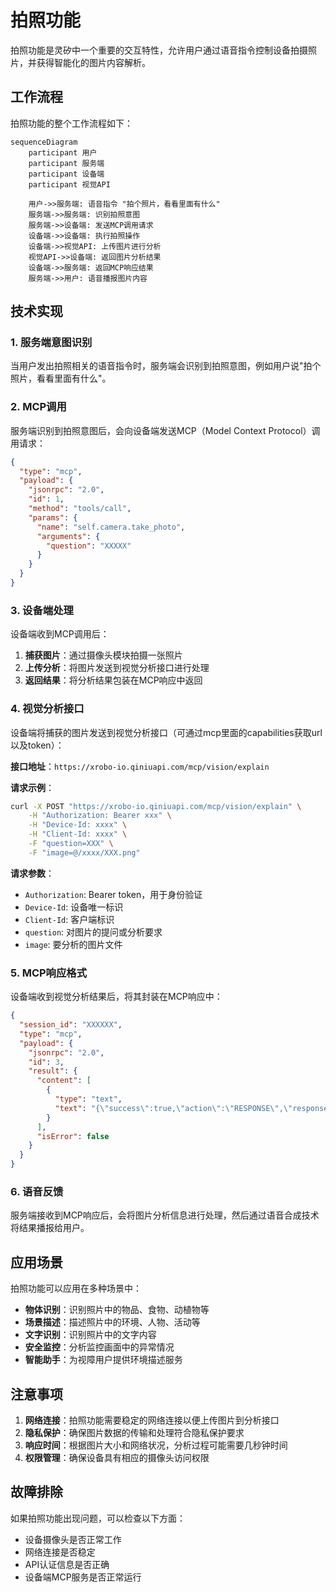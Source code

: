 # 拍照功能

拍照功能是灵矽中一个重要的交互特性，允许用户通过语音指令控制设备拍摄照片，并获得智能化的图片内容解析。

## 工作流程

拍照功能的整个工作流程如下：

```mermaid
sequenceDiagram
    participant 用户
    participant 服务端
    participant 设备端
    participant 视觉API

    用户->>服务端: 语音指令 "拍个照片，看看里面有什么"
    服务端->>服务端: 识别拍照意图
    服务端->>设备端: 发送MCP调用请求
    设备端->>设备端: 执行拍照操作
    设备端->>视觉API: 上传图片进行分析
    视觉API->>设备端: 返回图片分析结果
    设备端->>服务端: 返回MCP响应结果
    服务端->>用户: 语音播报图片内容
```

## 技术实现

### 1. 服务端意图识别

当用户发出拍照相关的语音指令时，服务端会识别到拍照意图，例如用户说"拍个照片，看看里面有什么"。

### 2. MCP调用

服务端识别到拍照意图后，会向设备端发送MCP（Model Context Protocol）调用请求：

```json
{
  "type": "mcp",
  "payload": {
    "jsonrpc": "2.0",
    "id": 1,
    "method": "tools/call",
    "params": {
      "name": "self.camera.take_photo",
      "arguments": {
        "question": "XXXXX"
      }
    }
  }
}
```

### 3. 设备端处理

设备端收到MCP调用后：

1. **捕获图片**：通过摄像头模块拍摄一张照片
2. **上传分析**：将图片发送到视觉分析接口进行处理
3. **返回结果**：将分析结果包装在MCP响应中返回

### 4. 视觉分析接口

设备端将捕获的图片发送到视觉分析接口（可通过mcp里面的capabilities获取url以及token）：

**接口地址**：`https://xrobo-io.qiniuapi.com/mcp/vision/explain`

**请求示例**：
```bash
curl -X POST "https://xrobo-io.qiniuapi.com/mcp/vision/explain" \
    -H "Authorization: Bearer xxx" \
    -H "Device-Id: xxxx" \
    -H "Client-Id: xxxx" \
    -F "question=XXX" \
    -F "image=@/xxxx/XXX.png"
```

**请求参数**：
- `Authorization`: Bearer token，用于身份验证
- `Device-Id`: 设备唯一标识
- `Client-Id`: 客户端标识
- `question`: 对图片的提问或分析要求
- `image`: 要分析的图片文件

### 5. MCP响应格式

设备端收到视觉分析结果后，将其封装在MCP响应中：

```json
{
  "session_id": "XXXXXX",
  "type": "mcp",
  "payload": {
    "jsonrpc": "2.0",
    "id": 3,
    "result": {
      "content": [
        {
          "type": "text",
          "text": "{\"success\":true,\"action\":\"RESPONSE\",\"response\":\"XXXXXX\"}"
        }
      ],
      "isError": false
    }
  }
}
```

### 6. 语音反馈

服务端接收到MCP响应后，会将图片分析信息进行处理，然后通过语音合成技术将结果播报给用户。

## 应用场景

拍照功能可以应用在多种场景中：

- **物体识别**：识别照片中的物品、食物、动植物等
- **场景描述**：描述照片中的环境、人物、活动等
- **文字识别**：识别照片中的文字内容
- **安全监控**：分析监控画面中的异常情况
- **智能助手**：为视障用户提供环境描述服务

## 注意事项

1. **网络连接**：拍照功能需要稳定的网络连接以便上传图片到分析接口
2. **隐私保护**：确保图片数据的传输和处理符合隐私保护要求
3. **响应时间**：根据图片大小和网络状况，分析过程可能需要几秒钟时间
4. **权限管理**：确保设备具有相应的摄像头访问权限

## 故障排除

如果拍照功能出现问题，可以检查以下方面：

- 设备摄像头是否正常工作
- 网络连接是否稳定
- API认证信息是否正确
- 设备端MCP服务是否正常运行